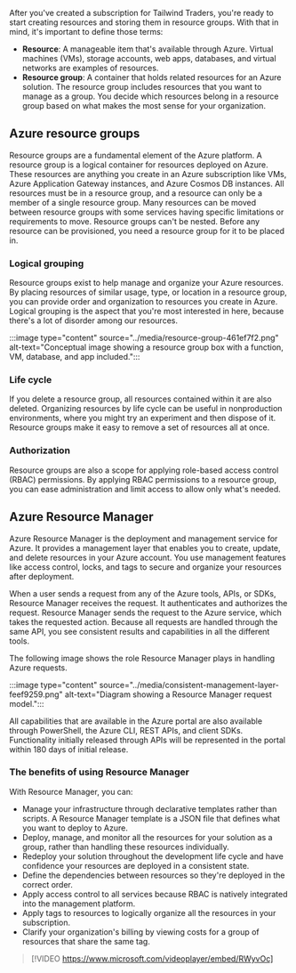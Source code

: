 After you've created a subscription for Tailwind Traders, you're ready to start creating resources and storing them in resource groups. With that in mind, it's important to define those terms:

 -  **Resource**: A manageable item that's available through Azure. Virtual machines (VMs), storage accounts, web apps, databases, and virtual networks are examples of resources.
 -  **Resource group**: A container that holds related resources for an Azure solution. The resource group includes resources that you want to manage as a group. You decide which resources belong in a resource group based on what makes the most sense for your organization.

## Azure resource groups

Resource groups are a fundamental element of the Azure platform. A resource group is a logical container for resources deployed on Azure. These resources are anything you create in an Azure subscription like VMs, Azure Application Gateway instances, and Azure Cosmos DB instances. All resources must be in a resource group, and a resource can only be a member of a single resource group. Many resources can be moved between resource groups with some services having specific limitations or requirements to move. Resource groups can't be nested. Before any resource can be provisioned, you need a resource group for it to be placed in.

### Logical grouping

Resource groups exist to help manage and organize your Azure resources. By placing resources of similar usage, type, or location in a resource group, you can provide order and organization to resources you create in Azure. Logical grouping is the aspect that you're most interested in here, because there's a lot of disorder among our resources.

:::image type="content" source="../media/resource-group-461ef7f2.png" alt-text="Conceptual image showing a resource group box with a function, VM, database, and app included.":::


### Life cycle

If you delete a resource group, all resources contained within it are also deleted. Organizing resources by life cycle can be useful in nonproduction environments, where you might try an experiment and then dispose of it. Resource groups make it easy to remove a set of resources all at once.

### Authorization

Resource groups are also a scope for applying role-based access control (RBAC) permissions. By applying RBAC permissions to a resource group, you can ease administration and limit access to allow only what's needed.

## Azure Resource Manager

Azure Resource Manager is the deployment and management service for Azure. It provides a management layer that enables you to create, update, and delete resources in your Azure account. You use management features like access control, locks, and tags to secure and organize your resources after deployment.

When a user sends a request from any of the Azure tools, APIs, or SDKs, Resource Manager receives the request. It authenticates and authorizes the request. Resource Manager sends the request to the Azure service, which takes the requested action. Because all requests are handled through the same API, you see consistent results and capabilities in all the different tools.

The following image shows the role Resource Manager plays in handling Azure requests.

:::image type="content" source="../media/consistent-management-layer-feef9259.png" alt-text="Diagram showing a Resource Manager request model.":::


All capabilities that are available in the Azure portal are also available through PowerShell, the Azure CLI, REST APIs, and client SDKs. Functionality initially released through APIs will be represented in the portal within 180 days of initial release.

### The benefits of using Resource Manager

With Resource Manager, you can:

 -  Manage your infrastructure through declarative templates rather than scripts. A Resource Manager template is a JSON file that defines what you want to deploy to Azure.
 -  Deploy, manage, and monitor all the resources for your solution as a group, rather than handling these resources individually.
 -  Redeploy your solution throughout the development life cycle and have confidence your resources are deployed in a consistent state.
 -  Define the dependencies between resources so they're deployed in the correct order.
 -  Apply access control to all services because RBAC is natively integrated into the management platform.
 -  Apply tags to resources to logically organize all the resources in your subscription.
 -  Clarify your organization's billing by viewing costs for a group of resources that share the same tag.

> [!VIDEO https://www.microsoft.com/videoplayer/embed/RWyvOc]
